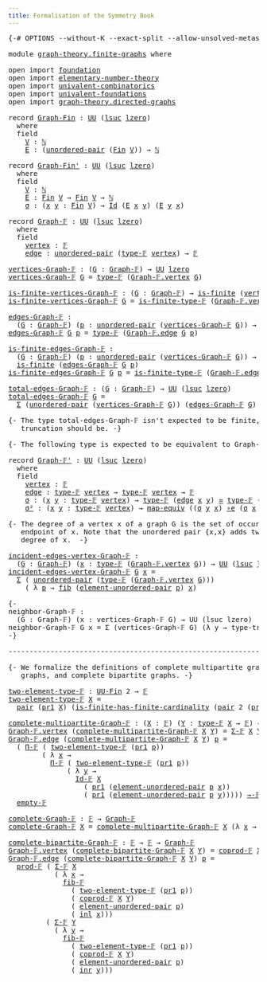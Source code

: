 ```yaml
---
title: Formalisation of the Symmetry Book
---
```


<pre class="Agda"><a id="60" class="Symbol">{-#</a> <a id="64" class="Keyword">OPTIONS</a> <a id="72" class="Pragma">--without-K</a> <a id="84" class="Pragma">--exact-split</a> <a id="98" class="Pragma">--allow-unsolved-metas</a> <a id="121" class="Symbol">#-}</a>

<a id="126" class="Keyword">module</a> <a id="133" href="graph-theory.finite-graphs.html" class="Module">graph-theory.finite-graphs</a> <a id="160" class="Keyword">where</a>

<a id="167" class="Keyword">open</a> <a id="172" class="Keyword">import</a> <a id="179" href="foundation.html" class="Module">foundation</a>
<a id="190" class="Keyword">open</a> <a id="195" class="Keyword">import</a> <a id="202" href="elementary-number-theory.html" class="Module">elementary-number-theory</a>
<a id="227" class="Keyword">open</a> <a id="232" class="Keyword">import</a> <a id="239" href="univalent-combinatorics.html" class="Module">univalent-combinatorics</a>
<a id="263" class="Keyword">open</a> <a id="268" class="Keyword">import</a> <a id="275" href="univalent-foundations.html" class="Module">univalent-foundations</a>
<a id="297" class="Keyword">open</a> <a id="302" class="Keyword">import</a> <a id="309" href="graph-theory.directed-graphs.html" class="Module">graph-theory.directed-graphs</a>

<a id="339" class="Keyword">record</a> <a id="Graph-Fin"></a><a id="346" href="graph-theory.finite-graphs.html#346" class="Record">Graph-Fin</a> <a id="356" class="Symbol">:</a> <a id="358" href="Agda.Primitive.html#326" class="Primitive">UU</a> <a id="361" class="Symbol">(</a><a id="362" href="Agda.Primitive.html#780" class="Primitive">lsuc</a> <a id="367" href="Agda.Primitive.html#764" class="Primitive">lzero</a><a id="372" class="Symbol">)</a>
  <a id="376" class="Keyword">where</a>
  <a id="384" class="Keyword">field</a>
    <a id="Graph-Fin.V"></a><a id="394" href="graph-theory.finite-graphs.html#394" class="Field">V</a> <a id="396" class="Symbol">:</a> <a id="398" href="elementary-number-theory.natural-numbers.html#1444" class="Datatype">ℕ</a>
    <a id="Graph-Fin.E"></a><a id="404" href="graph-theory.finite-graphs.html#404" class="Field">E</a> <a id="406" class="Symbol">:</a> <a id="408" class="Symbol">(</a><a id="409" href="foundation.unordered-pairs.html#2302" class="Function">unordered-pair</a> <a id="424" class="Symbol">(</a><a id="425" href="univalent-combinatorics.standard-finite-types.html#2072" class="Function">Fin</a> <a id="429" href="graph-theory.finite-graphs.html#394" class="Field">V</a><a id="430" class="Symbol">))</a> <a id="433" class="Symbol">→</a> <a id="435" href="elementary-number-theory.natural-numbers.html#1444" class="Datatype">ℕ</a>

<a id="438" class="Keyword">record</a> <a id="Graph-Fin&#39;"></a><a id="445" href="graph-theory.finite-graphs.html#445" class="Record">Graph-Fin&#39;</a> <a id="456" class="Symbol">:</a> <a id="458" href="Agda.Primitive.html#326" class="Primitive">UU</a> <a id="461" class="Symbol">(</a><a id="462" href="Agda.Primitive.html#780" class="Primitive">lsuc</a> <a id="467" href="Agda.Primitive.html#764" class="Primitive">lzero</a><a id="472" class="Symbol">)</a>
  <a id="476" class="Keyword">where</a>
  <a id="484" class="Keyword">field</a>
    <a id="Graph-Fin&#39;.V"></a><a id="494" href="graph-theory.finite-graphs.html#494" class="Field">V</a> <a id="496" class="Symbol">:</a> <a id="498" href="elementary-number-theory.natural-numbers.html#1444" class="Datatype">ℕ</a>
    <a id="Graph-Fin&#39;.E"></a><a id="504" href="graph-theory.finite-graphs.html#504" class="Field">E</a> <a id="506" class="Symbol">:</a> <a id="508" href="univalent-combinatorics.standard-finite-types.html#2072" class="Function">Fin</a> <a id="512" href="graph-theory.finite-graphs.html#494" class="Field">V</a> <a id="514" class="Symbol">→</a> <a id="516" href="univalent-combinatorics.standard-finite-types.html#2072" class="Function">Fin</a> <a id="520" href="graph-theory.finite-graphs.html#494" class="Field">V</a> <a id="522" class="Symbol">→</a> <a id="524" href="elementary-number-theory.natural-numbers.html#1444" class="Datatype">ℕ</a>
    <a id="Graph-Fin&#39;.σ"></a><a id="530" href="graph-theory.finite-graphs.html#530" class="Field">σ</a> <a id="532" class="Symbol">:</a> <a id="534" class="Symbol">(</a><a id="535" href="graph-theory.finite-graphs.html#535" class="Bound">x</a> <a id="537" href="graph-theory.finite-graphs.html#537" class="Bound">y</a> <a id="539" class="Symbol">:</a> <a id="541" href="univalent-combinatorics.standard-finite-types.html#2072" class="Function">Fin</a> <a id="545" href="graph-theory.finite-graphs.html#494" class="Field">V</a><a id="546" class="Symbol">)</a> <a id="548" class="Symbol">→</a> <a id="550" href="foundation-core.identity-types.html#641" class="Datatype">Id</a> <a id="553" class="Symbol">(</a><a id="554" href="graph-theory.finite-graphs.html#504" class="Field">E</a> <a id="556" href="graph-theory.finite-graphs.html#535" class="Bound">x</a> <a id="558" href="graph-theory.finite-graphs.html#537" class="Bound">y</a><a id="559" class="Symbol">)</a> <a id="561" class="Symbol">(</a><a id="562" href="graph-theory.finite-graphs.html#504" class="Field">E</a> <a id="564" href="graph-theory.finite-graphs.html#537" class="Bound">y</a> <a id="566" href="graph-theory.finite-graphs.html#535" class="Bound">x</a><a id="567" class="Symbol">)</a>

<a id="570" class="Keyword">record</a> <a id="Graph-𝔽"></a><a id="577" href="graph-theory.finite-graphs.html#577" class="Record">Graph-𝔽</a> <a id="585" class="Symbol">:</a> <a id="587" href="Agda.Primitive.html#326" class="Primitive">UU</a> <a id="590" class="Symbol">(</a><a id="591" href="Agda.Primitive.html#780" class="Primitive">lsuc</a> <a id="596" href="Agda.Primitive.html#764" class="Primitive">lzero</a><a id="601" class="Symbol">)</a>
  <a id="605" class="Keyword">where</a>
  <a id="613" class="Keyword">field</a>
    <a id="Graph-𝔽.vertex"></a><a id="623" href="graph-theory.finite-graphs.html#623" class="Field">vertex</a> <a id="630" class="Symbol">:</a> <a id="632" href="univalent-combinatorics.finite-types.html#4042" class="Function">𝔽</a>
    <a id="Graph-𝔽.edge"></a><a id="638" href="graph-theory.finite-graphs.html#638" class="Field">edge</a> <a id="643" class="Symbol">:</a> <a id="645" href="foundation.unordered-pairs.html#2302" class="Function">unordered-pair</a> <a id="660" class="Symbol">(</a><a id="661" href="univalent-combinatorics.finite-types.html#4090" class="Function">type-𝔽</a> <a id="668" href="graph-theory.finite-graphs.html#623" class="Field">vertex</a><a id="674" class="Symbol">)</a> <a id="676" class="Symbol">→</a> <a id="678" href="univalent-combinatorics.finite-types.html#4042" class="Function">𝔽</a>

<a id="vertices-Graph-𝔽"></a><a id="681" href="graph-theory.finite-graphs.html#681" class="Function">vertices-Graph-𝔽</a> <a id="698" class="Symbol">:</a> <a id="700" class="Symbol">(</a><a id="701" href="graph-theory.finite-graphs.html#701" class="Bound">G</a> <a id="703" class="Symbol">:</a> <a id="705" href="graph-theory.finite-graphs.html#577" class="Record">Graph-𝔽</a><a id="712" class="Symbol">)</a> <a id="714" class="Symbol">→</a> <a id="716" href="Agda.Primitive.html#326" class="Primitive">UU</a> <a id="719" href="Agda.Primitive.html#764" class="Primitive">lzero</a>
<a id="725" href="graph-theory.finite-graphs.html#681" class="Function">vertices-Graph-𝔽</a> <a id="742" href="graph-theory.finite-graphs.html#742" class="Bound">G</a> <a id="744" class="Symbol">=</a> <a id="746" href="univalent-combinatorics.finite-types.html#4090" class="Function">type-𝔽</a> <a id="753" class="Symbol">(</a><a id="754" href="graph-theory.finite-graphs.html#623" class="Field">Graph-𝔽.vertex</a> <a id="769" href="graph-theory.finite-graphs.html#742" class="Bound">G</a><a id="770" class="Symbol">)</a>

<a id="is-finite-vertices-Graph-𝔽"></a><a id="773" href="graph-theory.finite-graphs.html#773" class="Function">is-finite-vertices-Graph-𝔽</a> <a id="800" class="Symbol">:</a> <a id="802" class="Symbol">(</a><a id="803" href="graph-theory.finite-graphs.html#803" class="Bound">G</a> <a id="805" class="Symbol">:</a> <a id="807" href="graph-theory.finite-graphs.html#577" class="Record">Graph-𝔽</a><a id="814" class="Symbol">)</a> <a id="816" class="Symbol">→</a> <a id="818" href="univalent-combinatorics.finite-types.html#3651" class="Function">is-finite</a> <a id="828" class="Symbol">(</a><a id="829" href="graph-theory.finite-graphs.html#681" class="Function">vertices-Graph-𝔽</a> <a id="846" href="graph-theory.finite-graphs.html#803" class="Bound">G</a><a id="847" class="Symbol">)</a>
<a id="849" href="graph-theory.finite-graphs.html#773" class="Function">is-finite-vertices-Graph-𝔽</a> <a id="876" href="graph-theory.finite-graphs.html#876" class="Bound">G</a> <a id="878" class="Symbol">=</a> <a id="880" href="univalent-combinatorics.finite-types.html#4141" class="Function">is-finite-type-𝔽</a> <a id="897" class="Symbol">(</a><a id="898" href="graph-theory.finite-graphs.html#623" class="Field">Graph-𝔽.vertex</a> <a id="913" href="graph-theory.finite-graphs.html#876" class="Bound">G</a><a id="914" class="Symbol">)</a>

<a id="edges-Graph-𝔽"></a><a id="917" href="graph-theory.finite-graphs.html#917" class="Function">edges-Graph-𝔽</a> <a id="931" class="Symbol">:</a>
  <a id="935" class="Symbol">(</a><a id="936" href="graph-theory.finite-graphs.html#936" class="Bound">G</a> <a id="938" class="Symbol">:</a> <a id="940" href="graph-theory.finite-graphs.html#577" class="Record">Graph-𝔽</a><a id="947" class="Symbol">)</a> <a id="949" class="Symbol">(</a><a id="950" href="graph-theory.finite-graphs.html#950" class="Bound">p</a> <a id="952" class="Symbol">:</a> <a id="954" href="foundation.unordered-pairs.html#2302" class="Function">unordered-pair</a> <a id="969" class="Symbol">(</a><a id="970" href="graph-theory.finite-graphs.html#681" class="Function">vertices-Graph-𝔽</a> <a id="987" href="graph-theory.finite-graphs.html#936" class="Bound">G</a><a id="988" class="Symbol">))</a> <a id="991" class="Symbol">→</a> <a id="993" href="Agda.Primitive.html#326" class="Primitive">UU</a> <a id="996" href="Agda.Primitive.html#764" class="Primitive">lzero</a>
<a id="1002" href="graph-theory.finite-graphs.html#917" class="Function">edges-Graph-𝔽</a> <a id="1016" href="graph-theory.finite-graphs.html#1016" class="Bound">G</a> <a id="1018" href="graph-theory.finite-graphs.html#1018" class="Bound">p</a> <a id="1020" class="Symbol">=</a> <a id="1022" href="univalent-combinatorics.finite-types.html#4090" class="Function">type-𝔽</a> <a id="1029" class="Symbol">(</a><a id="1030" href="graph-theory.finite-graphs.html#638" class="Field">Graph-𝔽.edge</a> <a id="1043" href="graph-theory.finite-graphs.html#1016" class="Bound">G</a> <a id="1045" href="graph-theory.finite-graphs.html#1018" class="Bound">p</a><a id="1046" class="Symbol">)</a>

<a id="is-finite-edges-Graph-𝔽"></a><a id="1049" href="graph-theory.finite-graphs.html#1049" class="Function">is-finite-edges-Graph-𝔽</a> <a id="1073" class="Symbol">:</a>
  <a id="1077" class="Symbol">(</a><a id="1078" href="graph-theory.finite-graphs.html#1078" class="Bound">G</a> <a id="1080" class="Symbol">:</a> <a id="1082" href="graph-theory.finite-graphs.html#577" class="Record">Graph-𝔽</a><a id="1089" class="Symbol">)</a> <a id="1091" class="Symbol">(</a><a id="1092" href="graph-theory.finite-graphs.html#1092" class="Bound">p</a> <a id="1094" class="Symbol">:</a> <a id="1096" href="foundation.unordered-pairs.html#2302" class="Function">unordered-pair</a> <a id="1111" class="Symbol">(</a><a id="1112" href="graph-theory.finite-graphs.html#681" class="Function">vertices-Graph-𝔽</a> <a id="1129" href="graph-theory.finite-graphs.html#1078" class="Bound">G</a><a id="1130" class="Symbol">))</a> <a id="1133" class="Symbol">→</a>
  <a id="1137" href="univalent-combinatorics.finite-types.html#3651" class="Function">is-finite</a> <a id="1147" class="Symbol">(</a><a id="1148" href="graph-theory.finite-graphs.html#917" class="Function">edges-Graph-𝔽</a> <a id="1162" href="graph-theory.finite-graphs.html#1078" class="Bound">G</a> <a id="1164" href="graph-theory.finite-graphs.html#1092" class="Bound">p</a><a id="1165" class="Symbol">)</a>
<a id="1167" href="graph-theory.finite-graphs.html#1049" class="Function">is-finite-edges-Graph-𝔽</a> <a id="1191" href="graph-theory.finite-graphs.html#1191" class="Bound">G</a> <a id="1193" href="graph-theory.finite-graphs.html#1193" class="Bound">p</a> <a id="1195" class="Symbol">=</a> <a id="1197" href="univalent-combinatorics.finite-types.html#4141" class="Function">is-finite-type-𝔽</a> <a id="1214" class="Symbol">(</a><a id="1215" href="graph-theory.finite-graphs.html#638" class="Field">Graph-𝔽.edge</a> <a id="1228" href="graph-theory.finite-graphs.html#1191" class="Bound">G</a> <a id="1230" href="graph-theory.finite-graphs.html#1193" class="Bound">p</a><a id="1231" class="Symbol">)</a>

<a id="total-edges-Graph-𝔽"></a><a id="1234" href="graph-theory.finite-graphs.html#1234" class="Function">total-edges-Graph-𝔽</a> <a id="1254" class="Symbol">:</a> <a id="1256" class="Symbol">(</a><a id="1257" href="graph-theory.finite-graphs.html#1257" class="Bound">G</a> <a id="1259" class="Symbol">:</a> <a id="1261" href="graph-theory.finite-graphs.html#577" class="Record">Graph-𝔽</a><a id="1268" class="Symbol">)</a> <a id="1270" class="Symbol">→</a> <a id="1272" href="Agda.Primitive.html#326" class="Primitive">UU</a> <a id="1275" class="Symbol">(</a><a id="1276" href="Agda.Primitive.html#780" class="Primitive">lsuc</a> <a id="1281" href="Agda.Primitive.html#764" class="Primitive">lzero</a><a id="1286" class="Symbol">)</a>
<a id="1288" href="graph-theory.finite-graphs.html#1234" class="Function">total-edges-Graph-𝔽</a> <a id="1308" href="graph-theory.finite-graphs.html#1308" class="Bound">G</a> <a id="1310" class="Symbol">=</a>
  <a id="1314" href="foundation-core.dependent-pair-types.html#502" class="Record">Σ</a> <a id="1316" class="Symbol">(</a><a id="1317" href="foundation.unordered-pairs.html#2302" class="Function">unordered-pair</a> <a id="1332" class="Symbol">(</a><a id="1333" href="graph-theory.finite-graphs.html#681" class="Function">vertices-Graph-𝔽</a> <a id="1350" href="graph-theory.finite-graphs.html#1308" class="Bound">G</a><a id="1351" class="Symbol">))</a> <a id="1354" class="Symbol">(</a><a id="1355" href="graph-theory.finite-graphs.html#917" class="Function">edges-Graph-𝔽</a> <a id="1369" href="graph-theory.finite-graphs.html#1308" class="Bound">G</a><a id="1370" class="Symbol">)</a>

<a id="1373" class="Comment">{- The type total-edges-Graph-𝔽 isn&#39;t expected to be finite, but its set
   truncation should be. -}</a>

<a id="1475" class="Comment">{- The following type is expected to be equivalent to Graph-𝔽 -}</a>

<a id="1541" class="Keyword">record</a> <a id="Graph-𝔽&#39;"></a><a id="1548" href="graph-theory.finite-graphs.html#1548" class="Record">Graph-𝔽&#39;</a> <a id="1557" class="Symbol">:</a> <a id="1559" href="Agda.Primitive.html#326" class="Primitive">UU</a> <a id="1562" class="Symbol">(</a><a id="1563" href="Agda.Primitive.html#780" class="Primitive">lsuc</a> <a id="1568" href="Agda.Primitive.html#764" class="Primitive">lzero</a><a id="1573" class="Symbol">)</a>
  <a id="1577" class="Keyword">where</a>
  <a id="1585" class="Keyword">field</a>
    <a id="Graph-𝔽&#39;.vertex"></a><a id="1595" href="graph-theory.finite-graphs.html#1595" class="Field">vertex</a> <a id="1602" class="Symbol">:</a> <a id="1604" href="univalent-combinatorics.finite-types.html#4042" class="Function">𝔽</a>
    <a id="Graph-𝔽&#39;.edge"></a><a id="1610" href="graph-theory.finite-graphs.html#1610" class="Field">edge</a> <a id="1615" class="Symbol">:</a> <a id="1617" href="univalent-combinatorics.finite-types.html#4090" class="Function">type-𝔽</a> <a id="1624" href="graph-theory.finite-graphs.html#1595" class="Field">vertex</a> <a id="1631" class="Symbol">→</a> <a id="1633" href="univalent-combinatorics.finite-types.html#4090" class="Function">type-𝔽</a> <a id="1640" href="graph-theory.finite-graphs.html#1595" class="Field">vertex</a> <a id="1647" class="Symbol">→</a> <a id="1649" href="univalent-combinatorics.finite-types.html#4042" class="Function">𝔽</a>
    <a id="Graph-𝔽&#39;.σ"></a><a id="1655" href="graph-theory.finite-graphs.html#1655" class="Field">σ</a> <a id="1657" class="Symbol">:</a> <a id="1659" class="Symbol">(</a><a id="1660" href="graph-theory.finite-graphs.html#1660" class="Bound">x</a> <a id="1662" href="graph-theory.finite-graphs.html#1662" class="Bound">y</a> <a id="1664" class="Symbol">:</a> <a id="1666" href="univalent-combinatorics.finite-types.html#4090" class="Function">type-𝔽</a> <a id="1673" href="graph-theory.finite-graphs.html#1595" class="Field">vertex</a><a id="1679" class="Symbol">)</a> <a id="1681" class="Symbol">→</a> <a id="1683" href="univalent-combinatorics.finite-types.html#4090" class="Function">type-𝔽</a> <a id="1690" class="Symbol">(</a><a id="1691" href="graph-theory.finite-graphs.html#1610" class="Field">edge</a> <a id="1696" href="graph-theory.finite-graphs.html#1660" class="Bound">x</a> <a id="1698" href="graph-theory.finite-graphs.html#1662" class="Bound">y</a><a id="1699" class="Symbol">)</a> <a id="1701" href="foundation-core.equivalences.html#1607" class="Function Operator">≃</a> <a id="1703" href="univalent-combinatorics.finite-types.html#4090" class="Function">type-𝔽</a> <a id="1710" class="Symbol">(</a><a id="1711" href="graph-theory.finite-graphs.html#1610" class="Field">edge</a> <a id="1716" href="graph-theory.finite-graphs.html#1662" class="Bound">y</a> <a id="1718" href="graph-theory.finite-graphs.html#1660" class="Bound">x</a><a id="1719" class="Symbol">)</a>
    <a id="Graph-𝔽&#39;.σ²"></a><a id="1725" href="graph-theory.finite-graphs.html#1725" class="Field">σ²</a> <a id="1728" class="Symbol">:</a> <a id="1730" class="Symbol">(</a><a id="1731" href="graph-theory.finite-graphs.html#1731" class="Bound">x</a> <a id="1733" href="graph-theory.finite-graphs.html#1733" class="Bound">y</a> <a id="1735" class="Symbol">:</a> <a id="1737" href="univalent-combinatorics.finite-types.html#4090" class="Function">type-𝔽</a> <a id="1744" href="graph-theory.finite-graphs.html#1595" class="Field">vertex</a><a id="1750" class="Symbol">)</a> <a id="1752" class="Symbol">→</a> <a id="1754" href="foundation-core.equivalences.html#1807" class="Function">map-equiv</a> <a id="1764" class="Symbol">((</a><a id="1766" href="graph-theory.finite-graphs.html#1655" class="Field">σ</a> <a id="1768" href="graph-theory.finite-graphs.html#1733" class="Bound">y</a> <a id="1770" href="graph-theory.finite-graphs.html#1731" class="Bound">x</a><a id="1771" class="Symbol">)</a> <a id="1773" href="foundation-core.equivalences.html#7843" class="Function Operator">∘e</a> <a id="1776" class="Symbol">(</a><a id="1777" href="graph-theory.finite-graphs.html#1655" class="Field">σ</a> <a id="1779" href="graph-theory.finite-graphs.html#1731" class="Bound">x</a> <a id="1781" href="graph-theory.finite-graphs.html#1733" class="Bound">y</a><a id="1782" class="Symbol">))</a> <a id="1785" href="foundation-core.homotopies.html#467" class="Function Operator">~</a> <a id="1787" href="foundation-core.functions.html#309" class="Function">id</a>
  
<a id="1793" class="Comment">{- The degree of a vertex x of a graph G is the set of occurences of x as an
   endpoint of x. Note that the unordered pair {x,x} adds two elements to the 
   degree of x.  -}</a>

<a id="incident-edges-vertex-Graph-𝔽"></a><a id="1970" href="graph-theory.finite-graphs.html#1970" class="Function">incident-edges-vertex-Graph-𝔽</a> <a id="2000" class="Symbol">:</a>
  <a id="2004" class="Symbol">(</a><a id="2005" href="graph-theory.finite-graphs.html#2005" class="Bound">G</a> <a id="2007" class="Symbol">:</a> <a id="2009" href="graph-theory.finite-graphs.html#577" class="Record">Graph-𝔽</a><a id="2016" class="Symbol">)</a> <a id="2018" class="Symbol">(</a><a id="2019" href="graph-theory.finite-graphs.html#2019" class="Bound">x</a> <a id="2021" class="Symbol">:</a> <a id="2023" href="univalent-combinatorics.finite-types.html#4090" class="Function">type-𝔽</a> <a id="2030" class="Symbol">(</a><a id="2031" href="graph-theory.finite-graphs.html#623" class="Field">Graph-𝔽.vertex</a> <a id="2046" href="graph-theory.finite-graphs.html#2005" class="Bound">G</a><a id="2047" class="Symbol">))</a> <a id="2050" class="Symbol">→</a> <a id="2052" href="Agda.Primitive.html#326" class="Primitive">UU</a> <a id="2055" class="Symbol">(</a><a id="2056" href="Agda.Primitive.html#780" class="Primitive">lsuc</a> <a id="2061" href="Agda.Primitive.html#764" class="Primitive">lzero</a><a id="2066" class="Symbol">)</a>
<a id="2068" href="graph-theory.finite-graphs.html#1970" class="Function">incident-edges-vertex-Graph-𝔽</a> <a id="2098" href="graph-theory.finite-graphs.html#2098" class="Bound">G</a> <a id="2100" href="graph-theory.finite-graphs.html#2100" class="Bound">x</a> <a id="2102" class="Symbol">=</a>
  <a id="2106" href="foundation-core.dependent-pair-types.html#502" class="Record">Σ</a> <a id="2108" class="Symbol">(</a> <a id="2110" href="foundation.unordered-pairs.html#2302" class="Function">unordered-pair</a> <a id="2125" class="Symbol">(</a><a id="2126" href="univalent-combinatorics.finite-types.html#4090" class="Function">type-𝔽</a> <a id="2133" class="Symbol">(</a><a id="2134" href="graph-theory.finite-graphs.html#623" class="Field">Graph-𝔽.vertex</a> <a id="2149" href="graph-theory.finite-graphs.html#2098" class="Bound">G</a><a id="2150" class="Symbol">)))</a>
    <a id="2158" class="Symbol">(</a> <a id="2160" class="Symbol">λ</a> <a id="2162" href="graph-theory.finite-graphs.html#2162" class="Bound">p</a> <a id="2164" class="Symbol">→</a> <a id="2166" href="foundation-core.fibers-of-maps.html#928" class="Function">fib</a> <a id="2170" class="Symbol">(</a><a id="2171" href="foundation.unordered-pairs.html#3345" class="Function">element-unordered-pair</a> <a id="2194" href="graph-theory.finite-graphs.html#2162" class="Bound">p</a><a id="2195" class="Symbol">)</a> <a id="2197" href="graph-theory.finite-graphs.html#2100" class="Bound">x</a><a id="2198" class="Symbol">)</a>

<a id="2201" class="Comment">{-
neighbor-Graph-𝔽 :
  (G : Graph-𝔽) (x : vertices-Graph-𝔽 G) → UU (lsuc lzero)
neighbor-Graph-𝔽 G x = Σ (vertices-Graph-𝔽 G) (λ y → type-trunc-Prop {!!})
-}</a>

<a id="2361" class="Comment">--------------------------------------------------------------------------------</a>

<a id="2443" class="Comment">{- We formalize the definitions of complete multipartite graphs, complete
   graphs, and complete bipartite graphs. -}</a>

<a id="two-element-type-𝔽"></a><a id="2563" href="graph-theory.finite-graphs.html#2563" class="Function">two-element-type-𝔽</a> <a id="2582" class="Symbol">:</a> <a id="2584" href="univalent-combinatorics.finite-types.html#4997" class="Function">UU-Fin</a> <a id="2591" class="Number">2</a> <a id="2593" class="Symbol">→</a> <a id="2595" href="univalent-combinatorics.finite-types.html#4042" class="Function">𝔽</a>
<a id="2597" href="graph-theory.finite-graphs.html#2563" class="Function">two-element-type-𝔽</a> <a id="2616" href="graph-theory.finite-graphs.html#2616" class="Bound">X</a> <a id="2618" class="Symbol">=</a>
  <a id="2622" href="foundation-core.dependent-pair-types.html#575" class="InductiveConstructor">pair</a> <a id="2627" class="Symbol">(</a><a id="2628" href="foundation-core.dependent-pair-types.html#592" class="Field">pr1</a> <a id="2632" href="graph-theory.finite-graphs.html#2616" class="Bound">X</a><a id="2633" class="Symbol">)</a> <a id="2635" class="Symbol">(</a><a id="2636" href="univalent-combinatorics.finite-types.html#11242" class="Function">is-finite-has-finite-cardinality</a> <a id="2669" class="Symbol">(</a><a id="2670" href="foundation-core.dependent-pair-types.html#575" class="InductiveConstructor">pair</a> <a id="2675" class="Number">2</a> <a id="2677" class="Symbol">(</a><a id="2678" href="foundation-core.dependent-pair-types.html#604" class="Field">pr2</a> <a id="2682" href="graph-theory.finite-graphs.html#2616" class="Bound">X</a><a id="2683" class="Symbol">)))</a>

<a id="complete-multipartite-Graph-𝔽"></a><a id="2688" href="graph-theory.finite-graphs.html#2688" class="Function">complete-multipartite-Graph-𝔽</a> <a id="2718" class="Symbol">:</a> <a id="2720" class="Symbol">(</a><a id="2721" href="graph-theory.finite-graphs.html#2721" class="Bound">X</a> <a id="2723" class="Symbol">:</a> <a id="2725" href="univalent-combinatorics.finite-types.html#4042" class="Function">𝔽</a><a id="2726" class="Symbol">)</a> <a id="2728" class="Symbol">(</a><a id="2729" href="graph-theory.finite-graphs.html#2729" class="Bound">Y</a> <a id="2731" class="Symbol">:</a> <a id="2733" href="univalent-combinatorics.finite-types.html#4090" class="Function">type-𝔽</a> <a id="2740" href="graph-theory.finite-graphs.html#2721" class="Bound">X</a> <a id="2742" class="Symbol">→</a> <a id="2744" href="univalent-combinatorics.finite-types.html#4042" class="Function">𝔽</a><a id="2745" class="Symbol">)</a> <a id="2747" class="Symbol">→</a> <a id="2749" href="graph-theory.finite-graphs.html#577" class="Record">Graph-𝔽</a>
<a id="2757" href="graph-theory.finite-graphs.html#623" class="Field">Graph-𝔽.vertex</a> <a id="2772" class="Symbol">(</a><a id="2773" href="graph-theory.finite-graphs.html#2688" class="Function">complete-multipartite-Graph-𝔽</a> <a id="2803" href="graph-theory.finite-graphs.html#2803" class="Bound">X</a> <a id="2805" href="graph-theory.finite-graphs.html#2805" class="Bound">Y</a><a id="2806" class="Symbol">)</a> <a id="2808" class="Symbol">=</a> <a id="2810" href="univalent-combinatorics.dependent-sum-finite-types.html#2940" class="Function">Σ-𝔽</a> <a id="2814" href="graph-theory.finite-graphs.html#2803" class="Bound">X</a> <a id="2816" href="graph-theory.finite-graphs.html#2805" class="Bound">Y</a>
<a id="2818" href="graph-theory.finite-graphs.html#638" class="Field">Graph-𝔽.edge</a> <a id="2831" class="Symbol">(</a><a id="2832" href="graph-theory.finite-graphs.html#2688" class="Function">complete-multipartite-Graph-𝔽</a> <a id="2862" href="graph-theory.finite-graphs.html#2862" class="Bound">X</a> <a id="2864" href="graph-theory.finite-graphs.html#2864" class="Bound">Y</a><a id="2865" class="Symbol">)</a> <a id="2867" href="graph-theory.finite-graphs.html#2867" class="Bound">p</a> <a id="2869" class="Symbol">=</a>
  <a id="2873" class="Symbol">(</a> <a id="2875" href="univalent-combinatorics.dependent-product-finite-types.html#1138" class="Function">Π-𝔽</a> <a id="2879" class="Symbol">(</a> <a id="2881" href="graph-theory.finite-graphs.html#2563" class="Function">two-element-type-𝔽</a> <a id="2900" class="Symbol">(</a><a id="2901" href="foundation-core.dependent-pair-types.html#592" class="Field">pr1</a> <a id="2905" href="graph-theory.finite-graphs.html#2867" class="Bound">p</a><a id="2906" class="Symbol">))</a>
        <a id="2917" class="Symbol">(</a> <a id="2919" class="Symbol">λ</a> <a id="2921" href="graph-theory.finite-graphs.html#2921" class="Bound">x</a> <a id="2923" class="Symbol">→</a>
          <a id="2935" href="univalent-combinatorics.dependent-product-finite-types.html#1138" class="Function">Π-𝔽</a> <a id="2939" class="Symbol">(</a> <a id="2941" href="graph-theory.finite-graphs.html#2563" class="Function">two-element-type-𝔽</a> <a id="2960" class="Symbol">(</a><a id="2961" href="foundation-core.dependent-pair-types.html#592" class="Field">pr1</a> <a id="2965" href="graph-theory.finite-graphs.html#2867" class="Bound">p</a><a id="2966" class="Symbol">))</a>
              <a id="2983" class="Symbol">(</a> <a id="2985" class="Symbol">λ</a> <a id="2987" href="graph-theory.finite-graphs.html#2987" class="Bound">y</a> <a id="2989" class="Symbol">→</a>
                <a id="3007" href="univalent-combinatorics.equality-finite-types.html#3471" class="Function">Id-𝔽</a> <a id="3012" href="graph-theory.finite-graphs.html#2862" class="Bound">X</a>
                  <a id="3032" class="Symbol">(</a> <a id="3034" href="foundation-core.dependent-pair-types.html#592" class="Field">pr1</a> <a id="3038" class="Symbol">(</a><a id="3039" href="foundation.unordered-pairs.html#3345" class="Function">element-unordered-pair</a> <a id="3062" href="graph-theory.finite-graphs.html#2867" class="Bound">p</a> <a id="3064" href="graph-theory.finite-graphs.html#2921" class="Bound">x</a><a id="3065" class="Symbol">))</a>
                  <a id="3086" class="Symbol">(</a> <a id="3088" href="foundation-core.dependent-pair-types.html#592" class="Field">pr1</a> <a id="3092" class="Symbol">(</a><a id="3093" href="foundation.unordered-pairs.html#3345" class="Function">element-unordered-pair</a> <a id="3116" href="graph-theory.finite-graphs.html#2867" class="Bound">p</a> <a id="3118" href="graph-theory.finite-graphs.html#2987" class="Bound">y</a><a id="3119" class="Symbol">)))))</a> <a id="3125" href="univalent-combinatorics.finite-function-types.html#989" class="Function Operator">→-𝔽</a>
  <a id="3131" href="univalent-combinatorics.finite-types.html#7035" class="Function">empty-𝔽</a>

<a id="complete-Graph-𝔽"></a><a id="3140" href="graph-theory.finite-graphs.html#3140" class="Function">complete-Graph-𝔽</a> <a id="3157" class="Symbol">:</a> <a id="3159" href="univalent-combinatorics.finite-types.html#4042" class="Function">𝔽</a> <a id="3161" class="Symbol">→</a> <a id="3163" href="graph-theory.finite-graphs.html#577" class="Record">Graph-𝔽</a>
<a id="3171" href="graph-theory.finite-graphs.html#3140" class="Function">complete-Graph-𝔽</a> <a id="3188" href="graph-theory.finite-graphs.html#3188" class="Bound">X</a> <a id="3190" class="Symbol">=</a> <a id="3192" href="graph-theory.finite-graphs.html#2688" class="Function">complete-multipartite-Graph-𝔽</a> <a id="3222" href="graph-theory.finite-graphs.html#3188" class="Bound">X</a> <a id="3224" class="Symbol">(λ</a> <a id="3227" href="graph-theory.finite-graphs.html#3227" class="Bound">x</a> <a id="3229" class="Symbol">→</a> <a id="3231" href="univalent-combinatorics.finite-types.html#8032" class="Function">unit-𝔽</a><a id="3237" class="Symbol">)</a>

<a id="complete-bipartite-Graph-𝔽"></a><a id="3240" href="graph-theory.finite-graphs.html#3240" class="Function">complete-bipartite-Graph-𝔽</a> <a id="3267" class="Symbol">:</a> <a id="3269" href="univalent-combinatorics.finite-types.html#4042" class="Function">𝔽</a> <a id="3271" class="Symbol">→</a> <a id="3273" href="univalent-combinatorics.finite-types.html#4042" class="Function">𝔽</a> <a id="3275" class="Symbol">→</a> <a id="3277" href="graph-theory.finite-graphs.html#577" class="Record">Graph-𝔽</a>
<a id="3285" href="graph-theory.finite-graphs.html#623" class="Field">Graph-𝔽.vertex</a> <a id="3300" class="Symbol">(</a><a id="3301" href="graph-theory.finite-graphs.html#3240" class="Function">complete-bipartite-Graph-𝔽</a> <a id="3328" href="graph-theory.finite-graphs.html#3328" class="Bound">X</a> <a id="3330" href="graph-theory.finite-graphs.html#3330" class="Bound">Y</a><a id="3331" class="Symbol">)</a> <a id="3333" class="Symbol">=</a> <a id="3335" href="univalent-combinatorics.coproduct-types.html#5261" class="Function">coprod-𝔽</a> <a id="3344" href="graph-theory.finite-graphs.html#3328" class="Bound">X</a> <a id="3346" href="graph-theory.finite-graphs.html#3330" class="Bound">Y</a>
<a id="3348" href="graph-theory.finite-graphs.html#638" class="Field">Graph-𝔽.edge</a> <a id="3361" class="Symbol">(</a><a id="3362" href="graph-theory.finite-graphs.html#3240" class="Function">complete-bipartite-Graph-𝔽</a> <a id="3389" href="graph-theory.finite-graphs.html#3389" class="Bound">X</a> <a id="3391" href="graph-theory.finite-graphs.html#3391" class="Bound">Y</a><a id="3392" class="Symbol">)</a> <a id="3394" href="graph-theory.finite-graphs.html#3394" class="Bound">p</a> <a id="3396" class="Symbol">=</a>
  <a id="3400" href="univalent-combinatorics.cartesian-product-types.html#5720" class="Function">prod-𝔽</a> <a id="3407" class="Symbol">(</a> <a id="3409" href="univalent-combinatorics.dependent-sum-finite-types.html#2940" class="Function">Σ-𝔽</a> <a id="3413" href="graph-theory.finite-graphs.html#3389" class="Bound">X</a>
           <a id="3426" class="Symbol">(</a> <a id="3428" class="Symbol">λ</a> <a id="3430" href="graph-theory.finite-graphs.html#3430" class="Bound">x</a> <a id="3432" class="Symbol">→</a>
             <a id="3447" href="univalent-combinatorics.fibers-of-maps-between-finite-types.html#1840" class="Function">fib-𝔽</a>
               <a id="3468" class="Symbol">(</a> <a id="3470" href="graph-theory.finite-graphs.html#2563" class="Function">two-element-type-𝔽</a> <a id="3489" class="Symbol">(</a><a id="3490" href="foundation-core.dependent-pair-types.html#592" class="Field">pr1</a> <a id="3494" href="graph-theory.finite-graphs.html#3394" class="Bound">p</a><a id="3495" class="Symbol">))</a>
               <a id="3513" class="Symbol">(</a> <a id="3515" href="univalent-combinatorics.coproduct-types.html#5261" class="Function">coprod-𝔽</a> <a id="3524" href="graph-theory.finite-graphs.html#3389" class="Bound">X</a> <a id="3526" href="graph-theory.finite-graphs.html#3391" class="Bound">Y</a><a id="3527" class="Symbol">)</a>
               <a id="3544" class="Symbol">(</a> <a id="3546" href="foundation.unordered-pairs.html#3345" class="Function">element-unordered-pair</a> <a id="3569" href="graph-theory.finite-graphs.html#3394" class="Bound">p</a><a id="3570" class="Symbol">)</a>
               <a id="3587" class="Symbol">(</a> <a id="3589" href="foundation.coproduct-types.html#1239" class="InductiveConstructor">inl</a> <a id="3593" href="graph-theory.finite-graphs.html#3430" class="Bound">x</a><a id="3594" class="Symbol">)))</a>
         <a id="3607" class="Symbol">(</a> <a id="3609" href="univalent-combinatorics.dependent-sum-finite-types.html#2940" class="Function">Σ-𝔽</a> <a id="3613" href="graph-theory.finite-graphs.html#3391" class="Bound">Y</a>
           <a id="3626" class="Symbol">(</a> <a id="3628" class="Symbol">λ</a> <a id="3630" href="graph-theory.finite-graphs.html#3630" class="Bound">y</a> <a id="3632" class="Symbol">→</a>
             <a id="3647" href="univalent-combinatorics.fibers-of-maps-between-finite-types.html#1840" class="Function">fib-𝔽</a>
               <a id="3668" class="Symbol">(</a> <a id="3670" href="graph-theory.finite-graphs.html#2563" class="Function">two-element-type-𝔽</a> <a id="3689" class="Symbol">(</a><a id="3690" href="foundation-core.dependent-pair-types.html#592" class="Field">pr1</a> <a id="3694" href="graph-theory.finite-graphs.html#3394" class="Bound">p</a><a id="3695" class="Symbol">))</a>
               <a id="3713" class="Symbol">(</a> <a id="3715" href="univalent-combinatorics.coproduct-types.html#5261" class="Function">coprod-𝔽</a> <a id="3724" href="graph-theory.finite-graphs.html#3389" class="Bound">X</a> <a id="3726" href="graph-theory.finite-graphs.html#3391" class="Bound">Y</a><a id="3727" class="Symbol">)</a>
               <a id="3744" class="Symbol">(</a> <a id="3746" href="foundation.unordered-pairs.html#3345" class="Function">element-unordered-pair</a> <a id="3769" href="graph-theory.finite-graphs.html#3394" class="Bound">p</a><a id="3770" class="Symbol">)</a>
               <a id="3787" class="Symbol">(</a> <a id="3789" href="foundation.coproduct-types.html#1262" class="InductiveConstructor">inr</a> <a id="3793" href="graph-theory.finite-graphs.html#3630" class="Bound">y</a><a id="3794" class="Symbol">)))</a>
</pre>